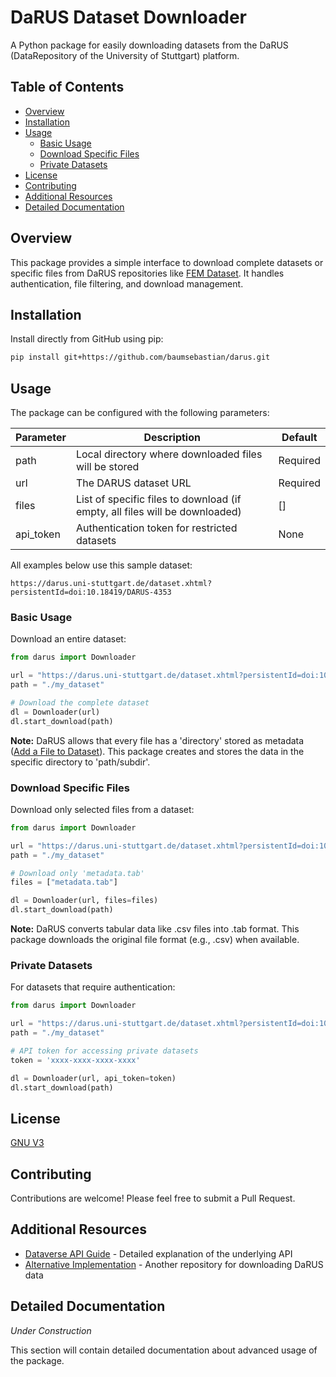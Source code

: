 # DaRUS Dataset Downloader

A Python package for easily downloading datasets from the DaRUS (DataRepository of the University of Stuttgart) platform.

## Table of Contents
- [Overview](#overview)
- [Installation](#installation)
- [Usage](#usage)
  - [Basic Usage](#basic-usage)
  - [Download Specific Files](#download-specific-files)
  - [Private Datasets](#private-datasets)
- [License](#license)
- [Contributing](#contributing)
- [Additional Resources](#additional-resources)
- [Detailed Documentation](#detailed-documentation)

## Overview

This package provides a simple interface to download complete datasets or specific files from DaRUS repositories like [FEM Dataset](https://darus.uni-stuttgart.de/dataset.xhtml?persistentId=doi:10.18419/DARUS-4353). It handles authentication, file filtering, and download management.

## Installation

Install directly from GitHub using pip:

```bash
pip install git+https://github.com/baumsebastian/darus.git
```


## Usage

The package can be configured with the following parameters:

| Parameter | Description | Default |
|-----------|-------------|---------|
| path | Local directory where downloaded files will be stored | Required |
| url | The DARUS dataset URL | Required |
| files | List of specific files to download (if empty, all files will be downloaded) | [] |
| api_token | Authentication token for restricted datasets | None |

All examples below use this sample dataset:
```
https://darus.uni-stuttgart.de/dataset.xhtml?persistentId=doi:10.18419/DARUS-4353
```

### Basic Usage

Download an entire dataset:

```python
from darus import Downloader 

url = "https://darus.uni-stuttgart.de/dataset.xhtml?persistentId=doi:10.18419/DARUS-4353"
path = "./my_dataset"

# Download the complete dataset
dl = Downloader(url)
dl.start_download(path)
```

**Note:** DaRUS allows that every file has a 'directory' stored as metadata ([Add a File to Dataset](https://guides.dataverse.org/en/6.5/api/native-api.html#id90)). This package creates and stores the data in the specific directory to 'path/subdir'.

### Download Specific Files

Download only selected files from a dataset:

```python
from darus import Downloader 

url = "https://darus.uni-stuttgart.de/dataset.xhtml?persistentId=doi:10.18419/DARUS-4353"
path = "./my_dataset"

# Download only 'metadata.tab' 
files = ["metadata.tab"]

dl = Downloader(url, files=files)
dl.start_download(path)
```

**Note:** DaRUS converts tabular data like .csv files into .tab format. This package downloads the original file format (e.g., .csv) when available.

### Private Datasets

For datasets that require authentication:

```python
from darus import Downloader 

url = "https://darus.uni-stuttgart.de/dataset.xhtml?persistentId=doi:10.18419/DARUS-4353"
path = "./my_dataset"

# API token for accessing private datasets
token = 'xxxx-xxxx-xxxx-xxxx'

dl = Downloader(url, api_token=token)
dl.start_download(path)
```

## License

[GNU V3](LICENSE)

## Contributing

Contributions are welcome! Please feel free to submit a Pull Request.

## Additional Resources

- [Dataverse API Guide](https://guides.dataverse.org/en/latest/api/index.html) - Detailed explanation of the underlying API
- [Alternative Implementation](https://github.com/iswunistuttgart/darus_data_download) - Another repository for downloading DaRUS data

## Detailed Documentation

*Under Construction*

This section will contain detailed documentation about advanced usage of the package.
